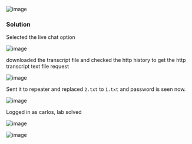 ![image](https://github.com/RahulMMenon011/PortSwigger_Labs/assets/140642506/9abf702c-aa30-4822-b462-15919bd56048)

### Solution

Selected the live chat option 

![image](https://github.com/RahulMMenon011/PortSwigger_Labs/assets/140642506/5fdafcf0-91c6-4135-a69e-80cfb2844d38)

downloaded the transcript file and checked the http history to get the http transcript text file request

![image](https://github.com/RahulMMenon011/PortSwigger_Labs/assets/140642506/c7b5ef43-5238-4b7d-91dd-df4a4f438e4f)

Sent it to repeater and replaced `2.txt` to `1.txt` and password is seen now.

![image](https://github.com/RahulMMenon011/PortSwigger_Labs/assets/140642506/436c8487-cc49-4f13-a25f-374e7345f68f)

Logged in as carlos, lab solved

![image](https://github.com/RahulMMenon011/PortSwigger_Labs/assets/140642506/6ca4fb06-210e-4dba-8915-64360d606a00)

![image](https://github.com/RahulMMenon011/PortSwigger_Labs/assets/140642506/ded307d8-afde-429a-9abb-522d000b574b)


